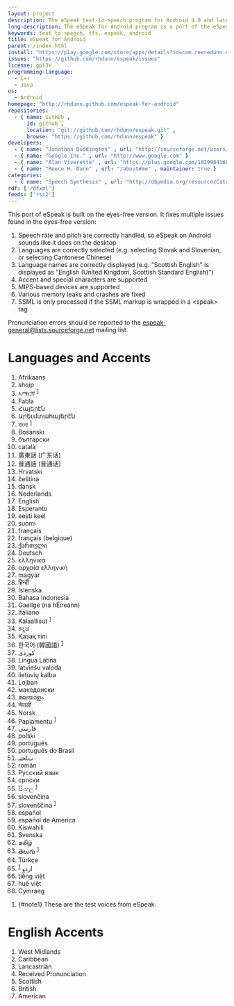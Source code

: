 ```yaml
---
layout: project
description: The eSpeak text-to-speech program for Android 4.0 and later.
long-description: The eSpeak for Android program is a port of the eSpeak Text-to-Speech synthesiser to Android, supporting 75 languages and accents.
keywords: text to speech, tts, espeak, android
title: eSpeak for Android
parent: /index.html
install: "https://play.google.com/store/apps/details?id=com.reecedunn.espeak"
issues: "https://github.com/rhdunn/espeak/issues"
license: gpl3+
programming-language:
  - C++
  - Java
os:
  - Android
homepage: "http://rhdunn.github.com/espeak-for-android"
repositories:
  - { name: GitHub ,
      id: github ,
      location: "git://github.com/rhdunn/espeak.git" ,
      browse: "https://github.com/rhdunn/espeak" }
developers:
  - { name: "Jonathan Duddington" , url: "http://sourceforge.net/users/jonsd" }
  - { name: "Google Inc." , url: "http://www.google.com" }
  - { name: "Alan Viverette" , url: "https://plus.google.com/102998416034718374371" }
  - { name: "Reece H. Dunn" , url: "/about#me" , maintainer: true }
categories:
  - { name: "Speech Synthesis" , url: "http://dbpedia.org/resource/Category:Speech_synthesis" }
rdf: ['rdfxml']
feeds: ['rss2']
---
```


This port of eSpeak is built on the eyes-free version. It fixes multiple issues found in the eyes-free version:

1. Speech rate and pitch are correctly handled, so eSpeak on Android sounds like it does on the desktop
2. Languages are correctly selected (e.g. selecting Slovak and Slovenian, or selecting Cantonese Chinese)
3. Language names are correctly displayed (e.g. "Scottish English" is displayed as "English (United Kingdom, Scottish Standard English)")
4. Accent and special characters are supported
5. MIPS-based devices are supported
6. Various memory leaks and crashes are fixed
7. SSML is only processed if the SSML markup is wrapped in a &lt;speak&gt; tag

Pronunciation errors should be reported to the [espeak-general@lists.sourceforge.net](mailto:espeak-general@lists.sourceforge.net) mailing list.

# Languages and Accents

<ol class="columns3">
<li property="s:countriesSupported" datatype="dct:RFC5646" content="af">Afrikaans</li>
<li property="s:countriesSupported" datatype="dct:RFC5646" content="sq" title="Albanian">shqip</li>
<li property="s:countriesSupported" datatype="dct:RFC5646" content="am" title="Amharic">ኣማርኛ <sup><a href="#note1">1</a></sup></li>
<li property="s:countriesSupported" datatype="dct:RFC5646" content="an" title="Aragonese">Fabla</li>
<li property="s:countriesSupported" datatype="dct:RFC5646" content="hy" title="Armenian">Հայերէն</li>
<li property="s:countriesSupported" datatype="dct:RFC5646" content="hy-arevmda" title="Armenian (Western)">Արեւմտահայերէն</li>
<li property="s:countriesSupported" datatype="dct:RFC5646" content="bn" title="Bengali">বাংলা <sup><a href="#note1">1</a></sup></li>
<li property="s:countriesSupported" datatype="dct:RFC5646" content="bs" title="Bosnian">Bosanski</li>
<li property="s:countriesSupported" datatype="dct:RFC5646" content="bg" title="Bulgarian">български</li>
<li property="s:countriesSupported" datatype="dct:RFC5646" content="ca" title="Catalan">català</li>
<li property="s:countriesSupported" datatype="dct:RFC5646" content="zh-yue" title="Chinese (Cantonese)">廣東話 (广东话)</li>
<li property="s:countriesSupported" datatype="dct:RFC5646" content="zh" title="Chinese (Manderin)">普通話 (普通话)</li>
<li property="s:countriesSupported" datatype="dct:RFC5646" content="hr" title="Croatian">Hrvatski</li>
<li property="s:countriesSupported" datatype="dct:RFC5646" content="cs" title="Czech">čeština</li>
<li property="s:countriesSupported" datatype="dct:RFC5646" content="da" title="Danish">dansk</li>
<li property="s:countriesSupported" datatype="dct:RFC5646" content="nl" title="Dutch">Nederlands</li>
<li property="s:countriesSupported" datatype="dct:RFC5646" content="en">English</li>
<li property="s:countriesSupported" datatype="dct:RFC5646" content="eo">Esperanto</li>
<li property="s:countriesSupported" datatype="dct:RFC5646" content="et" title="Estonian">eesti keel</li>
<li property="s:countriesSupported" datatype="dct:RFC5646" content="fi" title="Finnish">suomi</li>
<li property="s:countriesSupported" datatype="dct:RFC5646" content="fr" title="French">français</li>
<li property="s:countriesSupported" datatype="dct:RFC5646" content="fr-BE" title="French (Belgium)">français (belgique)</li>
<li property="s:countriesSupported" datatype="dct:RFC5646" content="ka" title="Georgian">ქართული</li>
<li property="s:countriesSupported" datatype="dct:RFC5646" content="de" title="German">Deutsch</li>
<li property="s:countriesSupported" datatype="dct:RFC5646" content="el" title="Greek">ελληνικά</li>
<li property="s:countriesSupported" datatype="dct:RFC5646" content="grc" title="Greek (Ancient)">αρχαία ελληνική</li>
<li property="s:countriesSupported" datatype="dct:RFC5646" content="hu" title="Hungarian">magyar</li>
<li property="s:countriesSupported" datatype="dct:RFC5646" content="hi" title="Hindi">हिन्दी</li>
<li property="s:countriesSupported" datatype="dct:RFC5646" content="is" title="Icelandic">Íslenska</li>
<li property="s:countriesSupported" datatype="dct:RFC5646" content="in" title="Indonesian">Bahasa Indonesia</li>
<li property="s:countriesSupported" datatype="dct:RFC5646" content="ga" title="Irish">Gaeilge (na hÉireann)</li>
<li property="s:countriesSupported" datatype="dct:RFC5646" content="it" title="Italian">Italiano</li>
<li property="s:countriesSupported" datatype="dct:RFC5646" content="kl">Kalaallisut <sup><a href="#note1">1</a></sup></li>
<li property="s:countriesSupported" datatype="dct:RFC5646" content="kn" title="Kannada">ಕನ್ನಡ</li>
<li property="s:countriesSupported" datatype="dct:RFC5646" content="kk" title="Kazakh">Қазақ тілі</li>
<li property="s:countriesSupported" datatype="dct:RFC5646" content="ko" title="Korean">한국어 (韓國語) <sup><a href="#note1">1</a></sup></li>
<li property="s:countriesSupported" datatype="dct:RFC5646" content="ku" title="Kurdish">کوردی</li>
<li property="s:countriesSupported" datatype="dct:RFC5646" content="la" title="Latin">Lingua Latina</li>
<li property="s:countriesSupported" datatype="dct:RFC5646" content="lv" title="Latvian">latviešu valoda</li>
<li property="s:countriesSupported" datatype="dct:RFC5646" content="lt" title="Lithuanian">lietuvių kalba</li>
<li property="s:countriesSupported" datatype="dct:RFC5646" content="jbo">Lojban</li>
<li property="s:countriesSupported" datatype="dct:RFC5646" content="mk" title="Macedonian">македонски</li>
<li property="s:countriesSupported" datatype="dct:RFC5646" content="ml" title="Malayalam">മലയാളം</li>
<li property="s:countriesSupported" datatype="dct:RFC5646" content="ne" title="Nepali">नेपाली</li>
<li property="s:countriesSupported" datatype="dct:RFC5646" content="no" title="Norwegian">Norsk</li>
<li property="s:countriesSupported" datatype="dct:RFC5646" content="pap" title="Papiamento">Papiamentu <sup><a href="#note1">1</a></sup></li>
<li property="s:countriesSupported" datatype="dct:RFC5646" content="fa" title="Farsi">فارسى</li>
<li property="s:countriesSupported" datatype="dct:RFC5646" content="pl" title="Polish">polski</li>
<li property="s:countriesSupported" datatype="dct:RFC5646" content="pt" title="Portuguese">português</li>
<li property="s:countriesSupported" datatype="dct:RFC5646" content="pt-BR" title="Portuguese (Brazillian)">português do Brasil</li>
<li property="s:countriesSupported" datatype="dct:RFC5646" content="pa" title="Punjabi">ﺏﺎﺠﻨﭘ</li>
<li property="s:countriesSupported" datatype="dct:RFC5646" content="ro" title="Romanian">român</li>
<li property="s:countriesSupported" datatype="dct:RFC5646" content="ru" title="Russian">Русский язык</li>
<li property="s:countriesSupported" datatype="dct:RFC5646" content="sr" title="Serbian">српски</li>
<li property="s:countriesSupported" datatype="dct:RFC5646" content="si" title="Sinhalese">සිංහල <sup><a href="#note1">1</a></sup></li>
<li property="s:countriesSupported" datatype="dct:RFC5646" content="sk" title="Slovak">slovenčina</li>
<li property="s:countriesSupported" datatype="dct:RFC5646" content="sl" title="Slovenian">slovenščina <sup><a href="#note1">1</a></sup></li>
<li property="s:countriesSupported" datatype="dct:RFC5646" content="es" title="Spanish">español</li>
<li property="s:countriesSupported" datatype="dct:RFC5646" content="es-419" title="Spanish (Latin American)">español de América</li>
<li property="s:countriesSupported" datatype="dct:RFC5646" content="sw" title="Swahili">Kiswahili</li>
<li property="s:countriesSupported" datatype="dct:RFC5646" content="sv" title="Swedish">Svenska</li>
<li property="s:countriesSupported" datatype="dct:RFC5646" content="ta" title="Tamil">தமிழ்</li>
<li property="s:countriesSupported" datatype="dct:RFC5646" content="te" title="Telugu">	తెలుగు <sup><a href="#note1">1</a></sup></li>
<li property="s:countriesSupported" datatype="dct:RFC5646" content="tr" title="Turkish">Türkçe</li>
<li property="s:countriesSupported" datatype="dct:RFC5646" content="ur" title="Urdu">اردو <sup><a href="#note1">1</a></sup></li>
<li property="s:countriesSupported" datatype="dct:RFC5646" content="vi" title="Vietnamese">tiếng việt</li>
<li property="s:countriesSupported" datatype="dct:RFC5646" content="vi-x-hue" title="Vietnamese">huế việt</li>
<li property="s:countriesSupported" datatype="dct:RFC5646" content="cy" title="Welsh">Cymraeg</li>
</ol>

1. {#note1} These are the test voices from eSpeak.

# English Accents

<ol class="columns3">
<li property="s:countriesSupported" datatype="dct:RFC5646" content="en-GB-x-wmids">West Midlands</li>
<li property="s:countriesSupported" datatype="dct:RFC5646" content="en-029">Caribbean</li>
<li property="s:countriesSupported" datatype="dct:RFC5646" content="en-GB-x-north">Lancastrian</li>
<li property="s:countriesSupported" datatype="dct:RFC5646" content="en-GB-x-rp">Received Pronunciation</li>
<li property="s:countriesSupported" datatype="dct:RFC5646" content="en-GB-scotland">Scottish</li>
<li property="s:countriesSupported" datatype="dct:RFC5646" content="en-GB">British</li>
<li property="s:countriesSupported" datatype="dct:RFC5646" content="en-US">American</li>
</ol>
